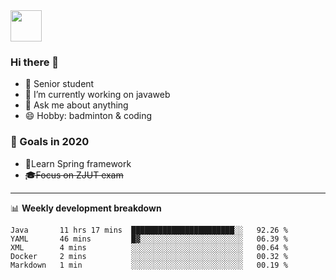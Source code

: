 <img src="https://github.com/egoist/egoist/raw/master/balloon.gif" width="50">

### Hi there 🐏

- 🌱 Senior student
- 🔭 I’m currently working on javaweb
- 💬 Ask me about anything
- 😄 Hobby: badminton & coding

### 🚀 Goals in 2020
+ 🍃Learn Spring framework
+ ~~🎓Focus on ZJUT exam~~
-------

📊 **Weekly development breakdown**
<!--START_SECTION:waka-->
```text
Java       11 hrs 17 mins  ███████████████████████░░   92.26 % 
YAML       46 mins         █▓░░░░░░░░░░░░░░░░░░░░░░░   06.39 % 
XML        4 mins          ░░░░░░░░░░░░░░░░░░░░░░░░░   00.64 % 
Docker     2 mins          ░░░░░░░░░░░░░░░░░░░░░░░░░   00.32 % 
Markdown   1 min           ░░░░░░░░░░░░░░░░░░░░░░░░░   00.19 % 
```
<!--END_SECTION:waka-->
